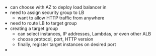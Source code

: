 - can choose with AZ to deploy load balancer in
- need to assign security group to LB
	- want to allow HTTP traffic from anywhere
- need to route LB to target group
- creating a target group
	- can select instances, IP addresses, Lambdas, or even other ALB
	- choose protocol, port, HTTP version
	- finally, register target instances on desired port
- 